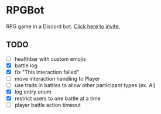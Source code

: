 # RPGBot
RPG game in a Discord bot. [Click here to invite.](https://discord.com/api/oauth2/authorize?client_id=997317365438107658&permissions=1073743872&scope=bot%20applications.commands)

## TODO
- [ ] healthbar with custom emojis
- [x] battle log
- [x] fix "This interaction failed"
- [ ] move interaction handling to Player
- [ ] use traits in battles to allow other participant types (ex. AI)
- [x] log entry enum
- [x] restrict users to one battle at a time
- [ ] player battle action timeout